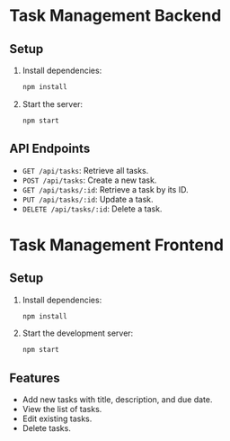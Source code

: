 # Task Management Backend

## Setup

1. Install dependencies:
    ```sh
    npm install
    ```

2. Start the server:
    ```sh
    npm start
    ```

## API Endpoints

- `GET /api/tasks`: Retrieve all tasks.
- `POST /api/tasks`: Create a new task.
- `GET /api/tasks/:id`: Retrieve a task by its ID.
- `PUT /api/tasks/:id`: Update a task.
- `DELETE /api/tasks/:id`: Delete a task.

# Task Management Frontend

## Setup

1. Install dependencies:
    ```sh
    npm install
    ```

2. Start the development server:
    ```sh
    npm start
    ```

## Features

- Add new tasks with title, description, and due date.
- View the list of tasks.
- Edit existing tasks.
- Delete tasks.

